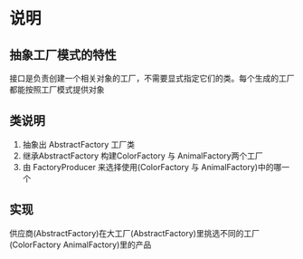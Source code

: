 # 说明

## 抽象工厂模式的特性
接口是负责创建一个相关对象的工厂，不需要显式指定它们的类。每个生成的工厂都能按照工厂模式提供对象



## 类说明

1. 抽象出 AbstractFactory 工厂类
2. 继承AbstractFactory 构建ColorFactory 与 AnimalFactory两个工厂
3. 由 FactoryProducer 来选择使用(ColorFactory 与 AnimalFactory)中的哪一个

## 实现

供应商(AbstractFactory)在大工厂(AbstractFactory)里挑选不同的工厂(ColorFactory AnimalFactory)里的产品





